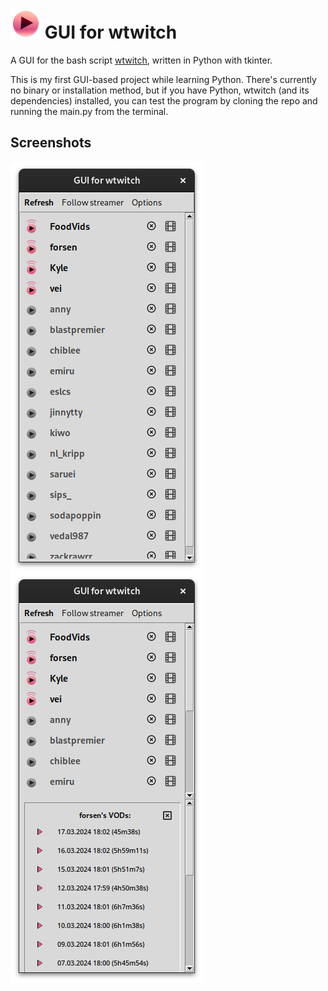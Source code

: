 ![applogo](icons/app_icon_small.png)
GUI for wtwitch
============

A GUI for the bash script [wtwitch](https://github.com/krathalan/wtwitch), written in Python with tkinter.

This is my first GUI-based project while learning Python. There's currently no binary or installation method, but if you have Python, wtwitch (and its dependencies) installed, you can test the program by cloning the repo and running the main.py from the terminal.

## Screenshots

<img align='center' src=screenshot1.png alt="Main window"/><img align='center' src=screenshot2.png alt="Main window with VODs"/>